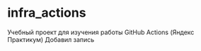 # infra_actions
Учебный проект для изучения работы GitHub Actions (Яндекс Практикум)
Добавил запись
